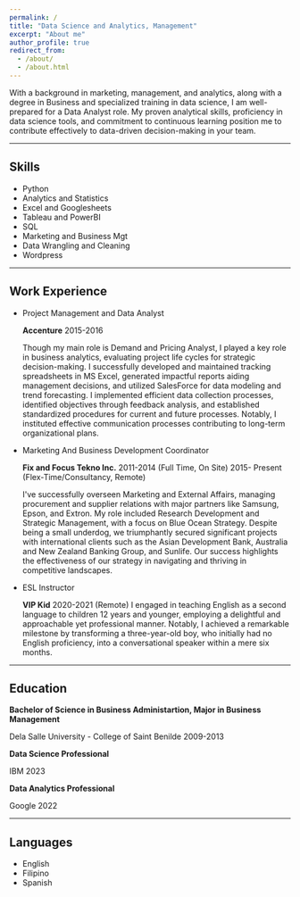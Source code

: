 ```yaml
---
permalink: /
title: "Data Science and Analytics, Management"
excerpt: "About me"
author_profile: true
redirect_from: 
  - /about/
  - /about.html
---
```


With a background in marketing, management, and analytics, along with a degree in Business and specialized training in data science, I am well-prepared for a Data Analyst role. My proven analytical skills, proficiency in data science tools, and commitment to continuous learning position me to contribute effectively to data-driven decision-making in your team.

------
Skills
------
* Python 
* Analytics and Statistics
* Excel and Googlesheets 
* Tableau and PowerBI
* SQL 
* Marketing and Business Mgt
* Data Wrangling and Cleaning 
* Wordpress

  
------
Work Experience
------
* Project Management and Data Analyst
  
  **Accenture**   2015-2016

  Though my main role is Demand and Pricing Analyst, I played a key role in business analytics, evaluating project life cycles for strategic decision-making. I successfully developed and maintained tracking spreadsheets in MS Excel, generated impactful reports aiding management decisions, and utilized SalesForce for data modeling and trend forecasting. I implemented efficient data collection processes, identified objectives through feedback analysis, and established standardized procedures for current and future processes. Notably, I instituted effective communication processes contributing to long-term organizational plans.


* Marketing And Business Development Coordinator
  
  **Fix and Focus Tekno Inc.**   2011-2014 (Full Time, On Site) 2015- Present (Flex-Time/Consultancy, Remote)

  I've successfully overseen Marketing and External Affairs, managing procurement and supplier relations with major partners like Samsung, Epson, and Extron. My role included Research Development and Strategic Management, with a focus on Blue Ocean Strategy. Despite being a small underdog, we triumphantly secured significant projects with international clients such as the Asian Development Bank, Australia and New Zealand Banking Group, and Sunlife. Our success highlights the effectiveness of our strategy in navigating and thriving in competitive landscapes.


* ESL Instructor
  
  **VIP Kid**   2020-2021 (Remote)
  I engaged in teaching English as a second language to children 12 years and younger, employing a delightful and approachable yet professional manner. Notably, I achieved a remarkable milestone by transforming a three-year-old boy, who initially had no English proficiency, into a conversational speaker within a mere six months.



------
Education
------
**Bachelor of Science in Business Administartion, Major in Business Management**

Dela Salle University - College of Saint Benilde  2009-2013

**Data Science Professional**

IBM  2023

**Data Analytics Professional**

Google  2022


------
Languages
------
* English
* Filipino
* Spanish

